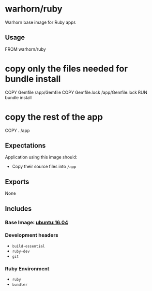# warhorn/ruby

Warhorn base image for Ruby apps

## Usage

  FROM warhorn/ruby

  # copy only the files needed for bundle install
  COPY Gemfile /app/Gemfile
  COPY Gemfile.lock /app/Gemfile.lock
  RUN bundle install

  # copy the rest of the app
  COPY . /app

## Expectations

Application using this image should:

* Copy their source files into `/app`

## Exports

None

## Includes

### Base Image: [ubuntu:16.04](https://hub.docker.com/_/ubuntu/)

### Development headers

* `build-essential`
* `ruby-dev`
* `git`

### Ruby Environment

* `ruby`
* `bundler`
